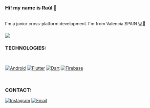 ### Hi! my name is Raúl 👋
<br>
I'm a junior cross-platform development. I'm from Valencia SPAIN 💻📲
<br>
<br>
<img src = "https://i.imgur.com/iLAIiap.png">

### TECHNOLOGIES:


<br>

[![Android](https://img.shields.io/badge/Android-2FD37D?style=for-the-badge&logo=android&logoColor=white&labelColor=101010)]()
[![Flutter](https://img.shields.io/badge/Flutter-54C5F8?style=for-the-badge&logo=flutter&logoColor=white&labelColor=101010)]()
[![Dart](https://img.shields.io/badge/Dart-03589C?style=for-the-badge&logo=dart&logoColor=white&labelColor=101010)]()
[![Firebase](https://img.shields.io/badge/Firebase-FFCB2E?style=for-the-badge&logo=firebase&logoColor=white&labelColor=101010)]()


<br>

### CONTACT: 

[![Instagram](https://img.shields.io/badge/Instagram-@raaul.1996-E4405F?style=for-the-badge&logo=instagram&logoColor=white&labelColor=101010)](https://instagram.com/raaul.1996)
[![Email](https://img.shields.io/badge/Email-teruelhernandez96@gmail.com-D14836?style=for-the-badge&logo=gmail&logoColor=white&labelColor=101010)](mailto:teruelhernandez96@gmail.com)
